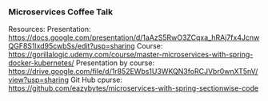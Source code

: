 ### Microservices Coffee Talk

Resources:
Presentation: https://docs.google.com/presentation/d/1aAzS5RwO3ZCqxa_hRAj7fx4JcnwQGF8S1lxd95cwbSs/edit?usp=sharing
Course: https://gorillalogic.udemy.com/course/master-microservices-with-spring-docker-kubernetes/
Presentation by course: https://drive.google.com/file/d/1r852EWbs1U3WKQN3foRCJVbr0wnXT5nV/view?usp=sharing
Git Hub cpurse: https://github.com/eazybytes/microservices-with-spring-sectionwise-code
